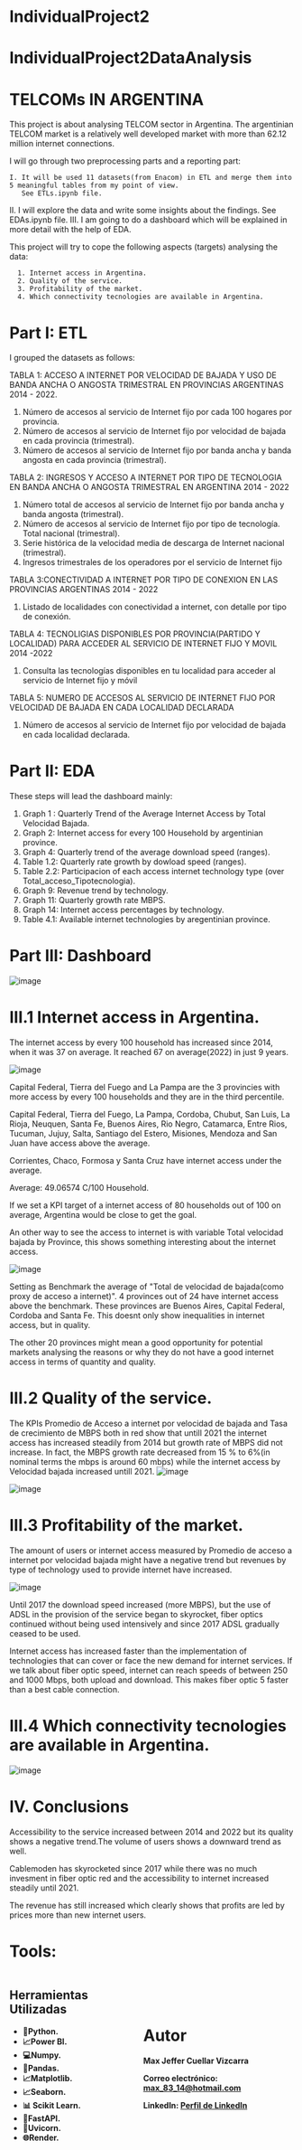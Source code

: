 # IndividualProject2
# IndividualProject2DataAnalysis
  # TELCOMs IN ARGENTINA

This project is about analysing TELCOM sector in Argentina. The argentinian TELCOM market is a relatively well developed market with more than 62.12 million internet connections.

I will go through two preprocessing parts and a reporting part:

    I. It will be used 11 datasets(from Enacom) in ETL and merge them into 5 meaningful tables from my point of view.
       See ETLs.ipynb file.
   II. I will explore the data and write some insights about the findings.
       See EDAs.ipynb file.
  III. I am going to do a dashboard which will be explained in more detail with the help of EDA.

This project will try to cope the following aspects (targets) analysing the data:

      1. Internet access in Argentina.
      2. Quality of the service.
      3. Profitability of the market.
      4. Which connectivity tecnologies are available in Argentina.

# Part I: ETL

I grouped the datasets as follows: 

TABLA 1: ACCESO A INTERNET POR VELOCIDAD DE BAJADA Y USO DE BANDA ANCHA O ANGOSTA TRIMESTRAL EN PROVINCIAS ARGENTINAS 2014 - 2022. 

  1. Número de accesos al servicio de Internet fijo por cada 100 hogares por provincia.
  2. Número de accesos al servicio de Internet fijo por velocidad de bajada en cada provincia (trimestral).
  3. Número de accesos al servicio de Internet fijo por banda ancha y banda angosta en cada provincia (trimestral).

TABLA 2: INGRESOS Y ACCESO A INTERNET POR TIPO DE TECNOLOGIA EN BANDA ANCHA O ANGOSTA TRIMESTRAL EN ARGENTINA 2014 - 2022

  1. Número total de accesos al servicio de Internet fijo por banda ancha y banda angosta (trimestral).
  2. Número de accesos al servicio de Internet fijo por tipo de tecnología. Total nacional (trimestral).
  3. Serie histórica de la velocidad media de descarga de Internet nacional (trimestral).
  4. Ingresos trimestrales de los operadores por el servicio de Internet fijo
 
TABLA 3:CONECTIVIDAD A INTERNET POR TIPO DE CONEXION EN LAS PROVINCIAS ARGENTINAS 2014 - 2022

  1. Listado de localidades con conectividad a internet, con detalle por tipo de conexión.

TABLA 4: TECNOLIGIAS DISPONIBLES POR PROVINCIA(PARTIDO Y LOCALIDAD) PARA ACCEDER AL SERVICIO DE INTERNET FIJO Y MOVIL 2014 -2022

  1. Consulta las tecnologías disponibles en tu localidad para acceder al servicio de Internet fijo y móvil

TABLA 5: NUMERO DE ACCESOS AL SERVICIO DE INTERNET FIJO POR VELOCIDAD DE BAJADA EN CADA LOCALIDAD DECLARADA

  1. Número de accesos al servicio de Internet fijo por velocidad de bajada en cada localidad declarada.

# Part II: EDA

These steps will lead the dashboard mainly:

  1. Graph 1 : Quarterly Trend of the Average Internet Access by Total Velocidad Bajada.
  2. Graph 2: Internet access for every 100 Household by argentinian province.
  3. Graph 4: Quarterly trend of the average download speed (ranges).
  4. Table 1.2: Quarterly rate growth by dowload speed (ranges).
  5. Table 2.2: Participacion of each access internet technology type (over Total_acceso_Tipotecnologia).
  6. Graph 9: Revenue trend by technology.
  7. Graph 11: Quarterly growth rate MBPS.
  8. Graph 14: Internet access percentages by technology.
  9. Table 4.1: Available internet technologies by aregentinian province.

# Part III: Dashboard
      
![image](https://github.com/MaxJv1/IndividualProject2DataAnalysis/assets/138952349/0975353e-3cb9-407d-a7c2-49fb5484db2d)

# III.1 Internet access in Argentina.

The internet access by every 100 household has increased since 2014, when it was 37 on average. It reached 67 on average(2022) in just 9 years.

![image](https://github.com/MaxJv1/IndividualProject2DataAnalysis/assets/138952349/f6fc7981-df3f-4bf7-8ae3-67288c806290)

Capital Federal, Tierra del Fuego and La Pampa are the 3 provincies with more access by every 100 households and they are in the third percentile. 

Capital Federal, Tierra del Fuego, La Pampa, Cordoba, Chubut, San Luis, La Rioja, Neuquen, Santa Fe, Buenos Aires, Rio Negro, Catamarca, Entre Rios, Tucuman, Jujuy, Salta, Santiago del Estero, Misiones, Mendoza and San Juan have access above the average.

Corrientes, Chaco, Formosa y Santa Cruz have internet access under the average.

Average: 49.06574 C/100 Household.

If we set a KPI target of a internet access of 80 households out of 100 on average, Argentina would be close to get the goal.

An other way to see the access to internet is with variable Total velocidad bajada by Province, this shows something interesting about the internet access.

![image](https://github.com/MaxJv1/IndividualProject2DataAnalysis/assets/138952349/2a389cd4-dc1d-414a-9b28-9e1e3a72609e)

Setting as Benchmark the average of "Total de velocidad de bajada(como proxy de acceso a internet)".
4 provinces out of 24 have internet access above the benchmark. These provinces are Buenos Aires, Capital Federal, Cordoba and Santa Fe. This doesnt only show inequalities in internet access, but in quality. 
 
The other 20 provinces might mean a good opportunity for potential markets analysing the reasons or why they do not have a good internet access in terms of quantity and quality.

# III.2 Quality of the service.

The KPIs Promedio de Acceso a internet por velocidad de bajada and Tasa de crecimiento de MBPS both in red show that untill 2021 the internet access has increased steadily from 2014 but growth rate of MBPS did not increase. In fact, the MBPS growth rate decreased from 15 % to 6%(in nominal terms the mbps is around 60 mbps) while the internet access by Velocidad bajada increased untill 2021.
![image](https://github.com/MaxJv1/IndividualProject2DataAnalysis/assets/138952349/a22b5dc5-3ac4-4e67-bdd3-0d53841d0fd6)

![image](https://github.com/MaxJv1/IndividualProject2DataAnalysis/assets/138952349/cad56f49-06d8-4b9a-924d-809e5df13ad6)


# III.3 Profitability of the market.

The amount of users or internet access measured by Promedio de acceso a internet por velocidad bajada might have a negative trend but revenues by type of technology used to provide internet have increased.

![image](https://github.com/MaxJv1/IndividualProject2DataAnalysis/assets/138952349/f1aafd48-8a0e-403c-ad37-6fe4cefae141)

Until 2017 the download speed increased (more MBPS), but the use of ADSL in the provision of the service began to skyrocket, fiber optics continued without being used intensively and since 2017 ADSL gradually ceased to be used.

Internet access has increased faster than the implementation of technologies that can cover or face the new demand for internet services. If we talk about fiber optic speed, internet can reach speeds of between 250 and 1000 Mbps, both upload and download. This makes fiber optic 5 faster than a best cable connection.

# III.4 Which connectivity tecnologies are available in Argentina.

  ![image](https://github.com/MaxJv1/IndividualProject2DataAnalysis/assets/138952349/edee1835-8a15-4fac-bc96-4765b95e7137)


# IV. Conclusions

Accessibility to the service increased between 2014 and 2022 but its quality shows a negative trend.The volume of users shows a downward trend as well.

Cablemoden has skyrocketed since 2017 while there was no much invesment in fiber optic red and the accessibility to internet increased steadily until 2021.

The revenue has still increased which clearly shows that profits are led by prices more than new internet users.

# Tools:

<div style="display:flex; align-items:center;">
  <div style="width:50%; padding-right:20px;">
    <h2>Herramientas Utilizadas</h2>
    <ul style="text-align: justify;">
      <li><b>🐍Python.</li>
      <li><b>📈Power BI.</li>
      <li><b>💻Numpy.</li>
      <li>🐼Pandas.<b></li>
      <li><b>📈Matplotlib.</li>
      <li><b>📈Seaborn.</li>
      <li><b>📊 Scikit Learn.</li>
      <li><b>📳FastAPI.</li>
      <li><b>🦄Uvicorn.</li>
      <li><b>🌐Render.</li>
    </ul>
  </div>
 


# Autor

Max Jeffer Cuellar Vizcarra

Correo electrónico: max_83_14@hotmail.com

LinkedIn: [Perfil de LinkedIn](https://www.linkedin.com/in/max-jeffer-cuellar-vizcarra-25197433/)

